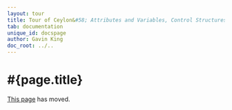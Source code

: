 ```yaml
---
layout: tour
title: Tour of Ceylon&#58; Attributes and Variables, Control Structures
tab: documentation
unique_id: docspage
author: Gavin King
doc_root: ../..
---
```


# #{page.title}

[This page](../attributes-control-structures) has moved.

